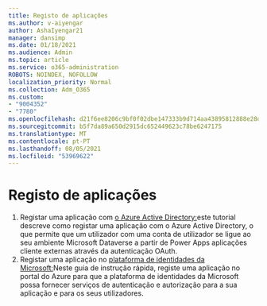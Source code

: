 ```yaml
---
title: Registo de aplicações
ms.author: v-aiyengar
author: AshaIyengar21
manager: dansimp
ms.date: 01/18/2021
ms.audience: Admin
ms.topic: article
ms.service: o365-administration
ROBOTS: NOINDEX, NOFOLLOW
localization_priority: Normal
ms.collection: Adm_O365
ms.custom:
- "9004352"
- "7780"
ms.openlocfilehash: d21f6ee8206c9bf0f02dbe147333b9d714aa43895812888e28d564e37f56dca1
ms.sourcegitcommit: b5f7da89a650d2915dc652449623c78be6247175
ms.translationtype: MT
ms.contentlocale: pt-PT
ms.lasthandoff: 08/05/2021
ms.locfileid: "53969622"
---
```

# <a name="application-registration"></a>Registo de aplicações

1. Registar uma aplicação com [o Azure Active Directory:](https://docs.microsoft.com/powerapps/developer/data-platform/walkthrough-register-app-azure-active-directory)este tutorial descreve como registar uma aplicação com o Azure Active Directory, o que permite que um utilizador com uma conta de utilizador se ligue ao seu ambiente Microsoft Dataverse a partir de Power Apps aplicações cliente externas através da autenticação OAuth.
1. Registar uma aplicação no [plataforma de identidades da Microsoft:](https://docs.microsoft.com/azure/active-directory/develop/quickstart-register-app)Neste guia de instrução rápida, registe uma aplicação no portal do Azure para que a plataforma de identidades da Microsoft possa fornecer serviços de autenticação e autorização para a sua aplicação e para os seus utilizadores.
